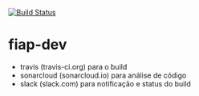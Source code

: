[![Build Status](https://travis-ci.org/dsaouda/fiap-dev.svg?branch=master)](https://travis-ci.org/dsaouda/fiap-dev)

# fiap-dev

- travis (travis-ci.org) para o build
- sonarcloud (sonarcloud.io) para análise de código
- slack (slack.com) para notificação e status do build 